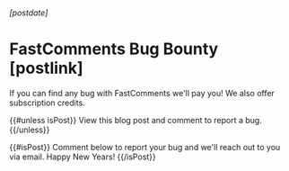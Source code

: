 ###### [postdate]
# FastComments Bug Bounty [postlink]

If you can find any bug with FastComments we'll pay you! We also offer subscription credits.

{{#unless isPost}}
View this blog post and comment to report a bug.
{{/unless}}

{{#isPost}}
Comment below to report your bug and we'll reach out to you via email.
Happy New Years!
{{/isPost}}
